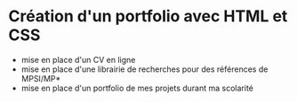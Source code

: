 # Création d'un portfolio avec HTML et CSS

- mise en place d'un CV en ligne
- mise en place d'une librairie de recherches pour des références de MPSI/MP*
- mise en place d'un portfolio de mes projets durant ma scolarité
